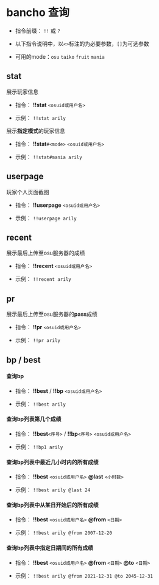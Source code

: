 # bancho 查询

- 指令前缀： `!!` 或 `?`

- 以下指令说明中，以`<>`标注的为必要参数，`[]`为可选参数

- 可用的mode：`osu` `taiko` `fruit` `mania`

## stat

展示玩家信息

- 指令： **!!stat** `<osuid或用户名>`

- 示例： `!!stat arily`

展示**指定模式**的玩家信息

- 指令： **!!stat**`#<mode>` `<osuid或用户名>`

- 示例： `!!stat#mania arily`

## userpage

玩家个人页面截图

- 指令： **!!userpage** `<osuid或用户名>`

- 示例： `!!userpage arily`

## recent

展示最后上传至osu服务器的成绩

- 指令： **!!recent** `<osuid或用户名>`

- 示例： `!!recent arily`

## pr

展示最后上传至osu服务器的**pass**成绩

- 指令： **!!pr** `<osuid或用户名>`

- 示例： `!!pr arily`

## bp / best

#### 查询bp

- 指令： **!!best** / **!!bp** `<osuid或用户名>`

- 示例： `!!best arily`

#### 查询bp列表第几个成绩

- 指令： **!!best**`<序号>` / **!!bp**`<序号>` `<osuid或用户名>`

- 示例： `!!bp1 arily`

#### 查询bp列表中最近几小时内的所有成绩

- 指令： **!!best** `<osuid或用户名>` **@last** `<小时数>`

- 示例： `!!best arily @last 24`

#### 查询bp列表中从某日开始后的所有成绩

- 指令： **!!best** `<osuid或用户名>` **@from** `<日期>`

- 示例： `!!best arily @from 2007-12-20`

#### 查询bp列表中指定日期间的所有成绩

- 指令： **!!best** `<osuid或用户名>` **@from** `<日期>` **@to** `<日期>`

- 示例： `!!best arily @from 2021-12-31 @to 2045-12-31`
